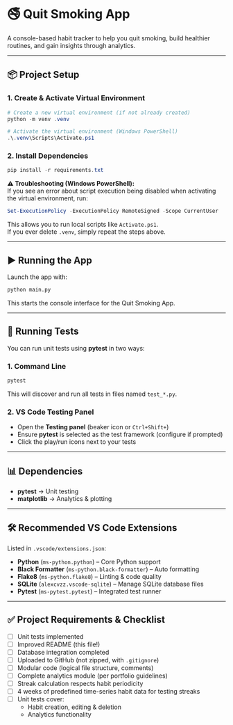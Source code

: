 # 🚭 Quit Smoking App  

A console-based habit tracker to help you quit smoking, build healthier routines, and gain insights through analytics.  

---

## 📦 Project Setup  

### 1. Create & Activate Virtual Environment  

```powershell
# Create a new virtual environment (if not already created)
python -m venv .venv

# Activate the virtual environment (Windows PowerShell)
.\.venv\Scripts\Activate.ps1
```

### 2. Install Dependencies  

```powershell
pip install -r requirements.txt
```

**⚠️ Troubleshooting (Windows PowerShell):**  
If you see an error about script execution being disabled when activating the virtual environment, run:  

```powershell
Set-ExecutionPolicy -ExecutionPolicy RemoteSigned -Scope CurrentUser
```

This allows you to run local scripts like `Activate.ps1`.  
If you ever delete `.venv`, simply repeat the steps above.  

---

## ▶️ Running the App  

Launch the app with:  

```sh
python main.py
```

This starts the console interface for the Quit Smoking App.  

---

## 🧪 Running Tests  

You can run unit tests using **pytest** in two ways:  

### 1. Command Line  

```powershell
pytest
```

This will discover and run all tests in files named `test_*.py`.  

### 2. VS Code Testing Panel  

- Open the **Testing panel** (beaker icon or `Ctrl+Shift+`)  
- Ensure **pytest** is selected as the test framework (configure if prompted)  
- Click the play/run icons next to your tests  

---

## 📊 Dependencies  

- **pytest** → Unit testing  
- **matplotlib** → Analytics & plotting  

---

## 🛠️ Recommended VS Code Extensions  

Listed in `.vscode/extensions.json`:  

- **Python** (`ms-python.python`) – Core Python support  
- **Black Formatter** (`ms-python.black-formatter`) – Auto formatting  
- **Flake8** (`ms-python.flake8`) – Linting & code quality  
- **SQLite** (`alexcvzz.vscode-sqlite`) – Manage SQLite database files  
- **Pytest** (`ms-pytest.pytest`) – Integrated test runner  

---

## ✅ Project Requirements & Checklist  

- [ ] Unit tests implemented  
- [ ] Improved README (this file!)  
- [ ] Database integration completed  
- [ ] Uploaded to GitHub (not zipped, with `.gitignore`)  
- [ ] Modular code (logical file structure, comments)  
- [ ] Complete analytics module (per portfolio guidelines)  
- [ ] Streak calculation respects habit periodicity  
- [ ] 4 weeks of predefined time-series habit data for testing streaks  
- [ ] Unit tests cover:  
  - Habit creation, editing & deletion  
  - Analytics functionality  
